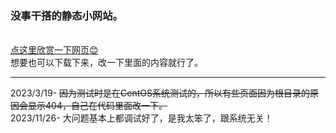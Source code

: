 <h3>没事干搭的静态小网站。</h3><br>
<a href="https://liu-angle.github.io/Introduce-yourself/">点这里欣赏一下网页😊</a><br>
想要也可以下载下来，改一下里面的内容就行了。<br>
<hr>
2023/3/19-
<del>因为测试时是在CentOS系统测试的，所以有些页面因为根目录的原因会显示404，自己在代码里面改一下。</del>
<br>
2023/11/26-
大问题基本上都调试好了，是我太笨了，跟系统无关！
